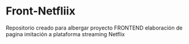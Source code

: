 # Front-Netfliix
Repositorio creado para albergar proyecto FRONTEND elaboración de pagina imitación a plataforma streaming Netflix
